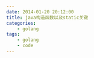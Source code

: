 ```yaml
---
date: 2014-01-20 20:12:00
title: java构造函数以及static关键
categories:
    - golang
tags:
    - golang
    - code
---
```

